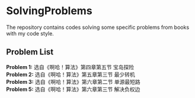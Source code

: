 # SolvingProblems
The repository contains codes solving some specific problems from books with my code style.  

## Problem List
**Problem 1:** 选自《啊哈！算法》第四章第五节 宝岛探险
<br>
**Problem 2:** 选自《啊哈！算法》第五章第三节 最少转机 
<br>
**Problem 3:** 选自《啊哈！算法》第六章第二节 单源最短路
<br>
**Problem 5:** 选自《啊哈！算法》第六章第三节 解决负权边
